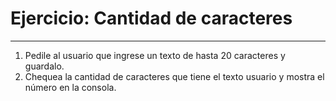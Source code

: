 # Ejercicio: Cantidad de caracteres
___

1. Pedile al usuario que ingrese un texto de hasta 20 caracteres y guardalo.
2. Chequea la cantidad de caracteres que tiene el texto usuario y mostra el número en la consola.